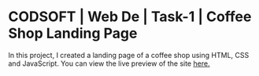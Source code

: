 # CODSOFT | Web De | Task-1 |  Coffee Shop Landing Page
In this project, I created a landing page of a coffee shop using HTML, CSS and JavaScript.
You can view the live preview of the site <a href="https://x0lg0n.github.io/CODSOFT-Task-1/">here.</a>

